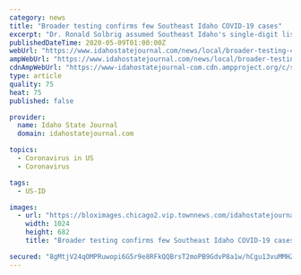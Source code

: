```yaml
---
category: news
title: "Broader testing confirms few Southeast Idaho COVID-19 cases"
excerpt: "Dr. Ronald Solbrig assumed Southeast Idaho's single-digit list of confirmed COVID-19 cases was artificially low due to the lack of adequate testing."
publishedDateTime: 2020-05-09T01:00:00Z
webUrl: "https://www.idahostatejournal.com/news/local/broader-testing-confirms-few-southeast-idaho-covid-19-cases/article_8c74cb44-5343-57d3-ba48-29e33d1c09a2.html"
ampWebUrl: "https://www.idahostatejournal.com/news/local/broader-testing-confirms-few-southeast-idaho-covid-19-cases/article_8c74cb44-5343-57d3-ba48-29e33d1c09a2.amp.html"
cdnAmpWebUrl: "https://www-idahostatejournal-com.cdn.ampproject.org/c/s/www.idahostatejournal.com/news/local/broader-testing-confirms-few-southeast-idaho-covid-19-cases/article_8c74cb44-5343-57d3-ba48-29e33d1c09a2.amp.html"
type: article
quality: 75
heat: 75
published: false

provider:
  name: Idaho State Journal
  domain: idahostatejournal.com

topics:
  - Coronavirus in US
  - Coronavirus

tags:
  - US-ID

images:
  - url: "https://bloximages.chicago2.vip.townnews.com/idahostatejournal.com/content/tncms/assets/v3/editorial/7/1f/71f276a0-df97-5365-ac16-058b160b9f98/5eb6050713732.image.jpg?resize=1024%2C682"
    width: 1024
    height: 682
    title: "Broader testing confirms few Southeast Idaho COVID-19 cases"

secured: "8gMtjV24qOMPRuwopi6G5r9e8RFkQQBrsT2moPB9GdvP8a1w/hCgu13vuMMHZd/ezgiEjDX5z7zhKvYQSPKgasp06VznKTxzoBiuGcoxDWGNo7ZQ17uQxD+dfk5oxbcELHSdZTI2llMRqx2cX7AVIF1yU9N9xFFJOhV6tAgLxdBzU2VlecOxczSjppHtqlWONX758PBJcD3D8jz6APeGLjhxbtphcwGQW+L2/mRPbdytoXxbo2ut0hqxb9AIWeK3Ruw2lOT7Ylr+KeKFiQodtG17kMHjFkcC0lgHjSTKtU6yJDs6O/qrN1asbcB6ZAMv;wJAG9SWBJScPfyiERhzejw=="
---
```


